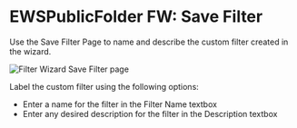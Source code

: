 # EWSPublicFolder FW: Save Filter

Use the Save Filter Page to name and describe the custom filter created in the wizard.

![Filter Wizard Save Filter page](/img/product_docs/accessanalyzer/12.0/admin/datacollector/ewsmailbox/filterwizard/savefilter.webp)

Label the custom filter using the following options:

- Enter a name for the filter in the Filter Name textbox
- Enter any desired description for the filter in the Description textbox
